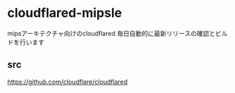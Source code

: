# cloudflared-mipsle
mipsアーキテクチャ向けのcloudflared
毎日自動的に最新リリースの確認とビルドを行います

## src
https://github.com/cloudflare/cloudflared
